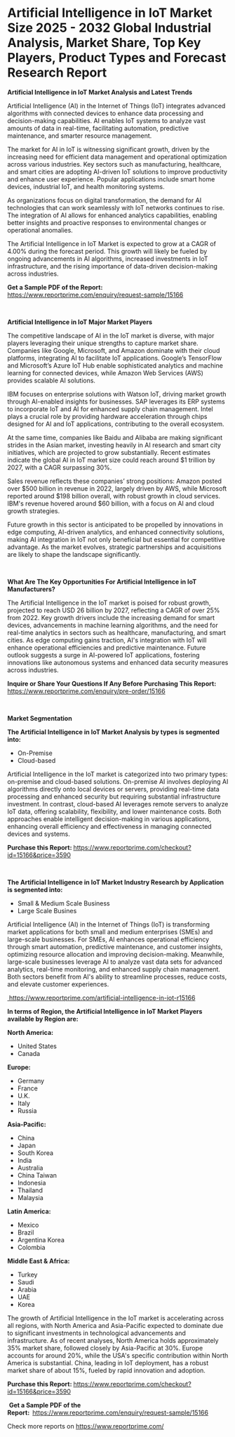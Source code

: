 <p><h1>Artificial Intelligence in IoT Market Size 2025 - 2032 Global Industrial Analysis, Market Share, Top Key Players, Product Types and Forecast Research Report</h1></p><p><strong>Artificial Intelligence in IoT Market Analysis and Latest Trends</strong></p>
<p><p>Artificial Intelligence (AI) in the Internet of Things (IoT) integrates advanced algorithms with connected devices to enhance data processing and decision-making capabilities. AI enables IoT systems to analyze vast amounts of data in real-time, facilitating automation, predictive maintenance, and smarter resource management.</p><p>The market for AI in IoT is witnessing significant growth, driven by the increasing need for efficient data management and operational optimization across various industries. Key sectors such as manufacturing, healthcare, and smart cities are adopting AI-driven IoT solutions to improve productivity and enhance user experience. Popular applications include smart home devices, industrial IoT, and health monitoring systems.</p><p>As organizations focus on digital transformation, the demand for AI technologies that can work seamlessly with IoT networks continues to rise. The integration of AI allows for enhanced analytics capabilities, enabling better insights and proactive responses to environmental changes or operational anomalies.</p><p>The Artificial Intelligence in IoT Market is expected to grow at a CAGR of 4.00% during the forecast period. This growth will likely be fueled by ongoing advancements in AI algorithms, increased investments in IoT infrastructure, and the rising importance of data-driven decision-making across industries.</p></p>
<p><strong>Get a Sample PDF of the Report:&nbsp;</strong> <a href="https://www.reportprime.com/enquiry/request-sample/15166?utm_campaign=2892&utm_medium=2&utm_source=Github&utm_content=ia&utm_term=20032025&utm_id=artificial-intelligence-in-iot">https://www.reportprime.com/enquiry/request-sample/15166</a></p>
<p>&nbsp;</p>
<p><strong>Artificial Intelligence in IoT Major Market Players</strong></p>
<p><p>The competitive landscape of AI in the IoT market is diverse, with major players leveraging their unique strengths to capture market share. Companies like Google, Microsoft, and Amazon dominate with their cloud platforms, integrating AI to facilitate IoT applications. Google’s TensorFlow and Microsoft’s Azure IoT Hub enable sophisticated analytics and machine learning for connected devices, while Amazon Web Services (AWS) provides scalable AI solutions.</p><p>IBM focuses on enterprise solutions with Watson IoT, driving market growth through AI-enabled insights for businesses. SAP leverages its ERP systems to incorporate IoT and AI for enhanced supply chain management. Intel plays a crucial role by providing hardware acceleration through chips designed for AI and IoT applications, contributing to the overall ecosystem.</p><p>At the same time, companies like Baidu and Alibaba are making significant strides in the Asian market, investing heavily in AI research and smart city initiatives, which are projected to grow substantially. Recent estimates indicate the global AI in IoT market size could reach around $1 trillion by 2027, with a CAGR surpassing 30%.</p><p>Sales revenue reflects these companies’ strong positions: Amazon posted over $500 billion in revenue in 2022, largely driven by AWS, while Microsoft reported around $198 billion overall, with robust growth in cloud services. IBM's revenue hovered around $60 billion, with a focus on AI and cloud growth strategies. </p><p>Future growth in this sector is anticipated to be propelled by innovations in edge computing, AI-driven analytics, and enhanced connectivity solutions, making AI integration in IoT not only beneficial but essential for competitive advantage. As the market evolves, strategic partnerships and acquisitions are likely to shape the landscape significantly.</p></p>
<p>&nbsp;</p>
<p><strong>What Are The Key Opportunities For Artificial Intelligence in IoT Manufacturers?</strong></p>
<p><p>The Artificial Intelligence in the IoT market is poised for robust growth, projected to reach USD 26 billion by 2027, reflecting a CAGR of over 25% from 2022. Key growth drivers include the increasing demand for smart devices, advancements in machine learning algorithms, and the need for real-time analytics in sectors such as healthcare, manufacturing, and smart cities. As edge computing gains traction, AI's integration with IoT will enhance operational efficiencies and predictive maintenance. Future outlook suggests a surge in AI-powered IoT applications, fostering innovations like autonomous systems and enhanced data security measures across industries.</p></p>
<p><strong>Inquire or Share Your Questions If Any Before Purchasing This Report:</strong> <a href="https://www.reportprime.com/enquiry/pre-order/15166?utm_campaign=2892&utm_medium=2&utm_source=Github&utm_content=ia&utm_term=20032025&utm_id=artificial-intelligence-in-iot">https://www.reportprime.com/enquiry/pre-order/15166</a></p>
<p>&nbsp;</p>
<p><strong>Market Segmentation</strong></p>
<p><strong>The Artificial Intelligence in IoT Market Analysis by types is segmented into:</strong></p>
<p><ul><li>On-Premise</li><li>Cloud-based</li></ul></p>
<p><p>Artificial Intelligence in the IoT market is categorized into two primary types: on-premise and cloud-based solutions. On-premise AI involves deploying AI algorithms directly onto local devices or servers, providing real-time data processing and enhanced security but requiring substantial infrastructure investment. In contrast, cloud-based AI leverages remote servers to analyze IoT data, offering scalability, flexibility, and lower maintenance costs. Both approaches enable intelligent decision-making in various applications, enhancing overall efficiency and effectiveness in managing connected devices and systems.</p></p>
<p><strong>Purchase this Report:&nbsp;</strong><a href="https://www.reportprime.com/checkout?id=15166&price=3590&utm_campaign=2892&utm_medium=2&utm_source=Github&utm_content=ia&utm_term=20032025&utm_id=artificial-intelligence-in-iot">https://www.reportprime.com/checkout?id=15166&price=3590</a></p>
<p>&nbsp;</p>
<p><strong>The Artificial Intelligence in IoT Market Industry Research by Application is segmented into:</strong></p>
<p><ul><li>Small & Medium Scale Business</li><li>Large Scale Busines</li></ul></p>
<p><p>Artificial Intelligence (AI) in the Internet of Things (IoT) is transforming market applications for both small and medium enterprises (SMEs) and large-scale businesses. For SMEs, AI enhances operational efficiency through smart automation, predictive maintenance, and customer insights, optimizing resource allocation and improving decision-making. Meanwhile, large-scale businesses leverage AI to analyze vast data sets for advanced analytics, real-time monitoring, and enhanced supply chain management. Both sectors benefit from AI's ability to streamline processes, reduce costs, and elevate customer experiences.</p></p>
<p><a href="https://www.reportprime.com/artificial-intelligence-in-iot-r15166?utm_campaign=2892&utm_medium=2&utm_source=Github&utm_content=ia&utm_term=20032025&utm_id=artificial-intelligence-in-iot">&nbsp;https://www.reportprime.com/artificial-intelligence-in-iot-r15166</a></p>
<p><strong>In terms of Region, the Artificial Intelligence in IoT Market Players available by Region are:</strong></p>
<p>
    <p> <strong> North America: </strong>
        <ul>
            <li>United States</li>
            <li>Canada</li>
        </ul>
        </p> 
    <p> <strong> Europe: </strong>
        <ul>
            <li>Germany</li>
            <li>France</li>
            <li>U.K.</li>
            <li>Italy</li>
            <li>Russia</li>
        </ul>
        </p> 
    <p> <strong> Asia-Pacific: </strong>
        <ul>
            <li>China</li>
            <li>Japan</li>
            <li>South Korea</li>
            <li>India</li>
            <li>Australia</li>
            <li>China Taiwan</li>
            <li>Indonesia</li>
            <li>Thailand</li>
            <li>Malaysia</li>
        </ul>
        </p> 
    <p> <strong> Latin America: </strong>
        <ul>
            <li>Mexico</li>
            <li>Brazil</li>
            <li>Argentina Korea</li>
            <li>Colombia</li>
        </ul>
        </p> 
    <p> <strong> Middle East & Africa: </strong>
        <ul>
            <li>Turkey</li>
            <li>Saudi</li>
            <li>Arabia</li>
            <li>UAE</li>
            <li>Korea</li>
        </ul>
    </p>
    </p>
<p><p>The growth of Artificial Intelligence in the IoT market is accelerating across all regions, with North America and Asia-Pacific expected to dominate due to significant investments in technological advancements and infrastructure. As of recent analyses, North America holds approximately 35% market share, followed closely by Asia-Pacific at 30%. Europe accounts for around 20%, while the USA's specific contribution within North America is substantial. China, leading in IoT deployment, has a robust market share of about 15%, fueled by rapid innovation and adoption.</p></p>
<p><strong>Purchase this Report: </strong><a href="https://www.reportprime.com/checkout?id=15166&price=3590&utm_campaign=2892&utm_medium=2&utm_source=Github&utm_content=ia&utm_term=20032025&utm_id=artificial-intelligence-in-iot">https://www.reportprime.com/checkout?id=15166&price=3590</a></p>
<p>&nbsp;<strong>Get a Sample PDF of the Report:&nbsp;&nbsp;</strong><a href="https://www.reportprime.com/enquiry/request-sample/15166?utm_campaign=2892&utm_medium=2&utm_source=Github&utm_content=ia&utm_term=20032025&utm_id=artificial-intelligence-in-iot">https://www.reportprime.com/enquiry/request-sample/15166</a></p>
<p><strong></strong></p>
<p>Check more reports on <a href="https://www.reportprime.com/?utm_campaign=2892&utm_medium=2&utm_source=Github&utm_content=ia&utm_term=20032025&utm_id=artificial-intelligence-in-iot">https://www.reportprime.com/</a></p>